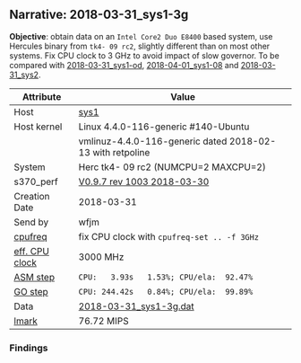 ## Narrative: 2018-03-31_sys1-3g

**Objective**: obtain data on an `Intel Core2 Duo E8400` based system,
use Hercules binary from `tk4- 09 rc2`, slightly different than on most
other systems. Fix CPU clock to 3 GHz to avoid impact of slow governor.
To be compared with
[2018-03-31_sys1-od](2018-03-31_sys1-od.md),
[2018-04-01_sys1-08](2018-04-01_sys1-08.md) and
[2018-03-31_sys2](2018-03-31_sys2.md).

| Attribute | Value |
| --------- | ----- |
| Host   | [sys1](hostinfo_sys1.md) |
| Host kernel | Linux 4.4.0-116-generic #140-Ubuntu |
|             | vmlinuz-4.4.0-116-generic dated 2018-02-13 with retpoline |
| System | Herc tk4- 09 rc2 (NUMCPU=2 MAXCPU=2) |
| s370_perf | [V0.9.7  rev  1003  2018-03-30](https://github.com/wfjm/s370-perf/blob/2685ff0/codes/s370_perf.asm) |
| Creation Date | 2018-03-31 |
| Send by | wfjm |
| [cpufreq](README_narr.md#user-content-cpufreq) | fix CPU clock with `cpufreq-set .. -f 3GHz` |
| [eff. CPU clock](README_narr.md#user-content-effclk) | 3000 MHz |
| [ASM step](README_narr.md#user-content-asm) | `CPU:   3.93s   1.53%; CPU/ela:  92.47%` |
| [GO step](README_narr.md#user-content-go)   | `CPU: 244.42s   0.84%; CPU/ela:  99.89%` |
| Data | [2018-03-31_sys1-3g.dat](../data/2018-03-31_sys1-3g.dat) |
| [lmark](README_narr.md#user-content-lmark) | 76.72 MIPS |

### Findings <a name="find"></a>
